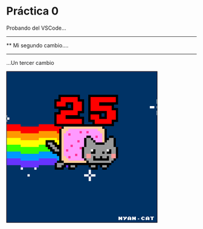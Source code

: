  # Práctica 0

Probando del VSCode...

***********************
**  Mi segundo cambio....
*************************


...Un tercer cambio

![](Ejercicio2-img1.gif)
